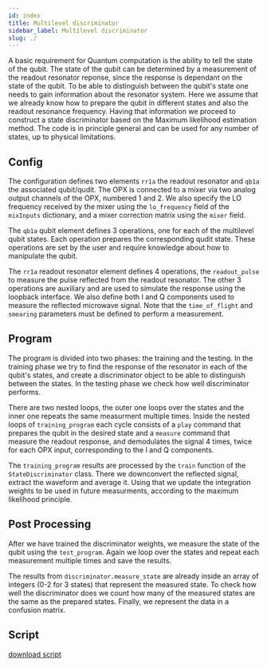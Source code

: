 ```yaml
---
id: index
title: Multilevel discriminator
sidebar_label: Multilevel discriminator
slug: ./
---
```

A basic requirement for Quantum computation is the ability to tell the state of the qubit.
The state of the qubit can be determined by a measurement of the readout resonator reponse, since the response is dependant on the state of the qubit.
To be able to distinguish between the qubit's state one needs to gain information about the resonator system.
Here we assume that we already know how to prepare the qubit in different states and also the readout resonance frequency.
Having that information we proceed to construct a state discriminator based on the Maximum likelihood estimation method.
The code is in principle general and can be used for any number of states, up to physical limitations.

## Config
The configuration defines two elements `rr1a` the readout resonator and `qb1a` the associated qubit/qudit.
The OPX is connected to a mixer via two analog output channels of the OPX, 
numbered 1 and 2. We also specify the LO frequency received by the mixer using the `lo_frequency` field of the 
`mixInputs` dictionary, and a mixer correction matrix using the `mixer` field.

The `qb1a` qubit element defines 3 operations, one for each of the multilevel qubit states. 
Each operation prepares the corresponding qudit state. 
These operations are set by the user and require knowledge about how to manipulate the qubit.

The `rr1a` readout resonator element defines 4 operations, the `readout_pulse` to measure the pulse 
reflected from the readout resonator.
The other 3 operations are auxiliary and are used to simulate the response using the loopback interface.
We also define both I and Q components used to measure the reflected microwave signal.
Note that the `time_of_flight` and `smearing` parameters must be defined to perform a measurement.

## Program
The program is divided into two phases: the training and the testing.
In the training phase we try to find the response of the resonator in each of the qubit's states,
and create a discriminator object to be able to distinguish between the states. In the testing phase we check how well 
discriminator performs.

There are two nested loops, the outer one loops over the states and the inner one repeats the same measurment multiple times.
Inside the nested loops of `training_program` each cycle consists of a `play` command that prepares the qubit in the desired state 
and a `measure` command that measure the readout response, and demodulates the signal 4 times, twice for each OPX input,
corresponding to the I and Q components.

The `training_program` results are processed by the `train` function of the `StateDiscriminator` class.
There we downconvert the reflected signal, extract the waveform and average it.
Using that we update the integration weights to be used in future measurments, according to the maximum likelihood principle.

## Post Processing
After we have trained the discriminator weights, we measure the state of the qubit using the `test_program`.
Again we loop over the states and repeat each measurement multiple times and save the results. 

The results from `discriminator.measure_state` are already inside an array of integers (0-2 for 3 states) 
that represent the measured state. To check how well the discriminator does we count how many of the measured states
are the same as the prepared states. Finally, we represent the data in a confusion matrix. 

## Script

[download script](multilevel_discriminator.py)
